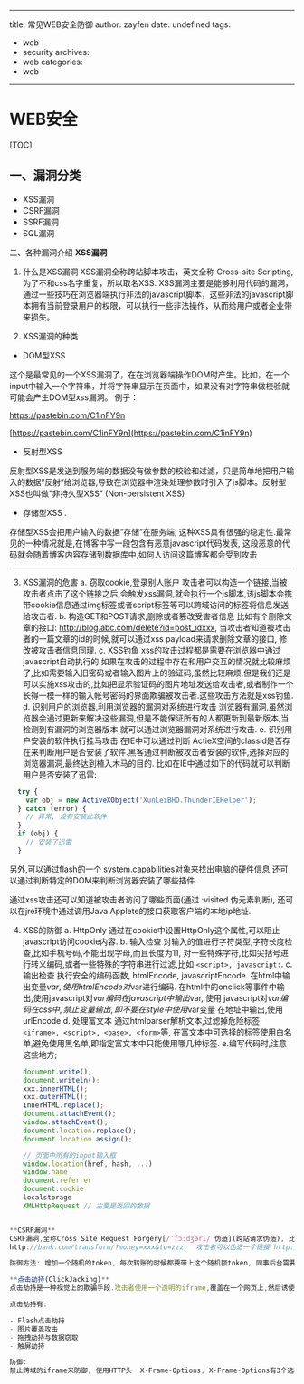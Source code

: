 ------
title: 常见WEB安全防御
author: zayfen
date: undefined
tags: 
 - web
 - security
archives: 
 - web
categories: 
 - web
------
# WEB安全
[TOC]


## 一、漏洞分类
- XSS漏洞
- CSRF漏洞
- SSRF漏洞
- SQL漏洞

二、各种漏洞介绍
**XSS漏洞**

1. 什么是XSS漏洞
  XSS漏洞全称跨站脚本攻击，英文全称 Cross-site Scripting, 为了不和css名字重复，所以取名XSS. XSS漏洞主要是能够利用代码的漏洞，通过一些技巧在浏览器端执行非法的javascript脚本，这些非法的javascript脚本拥有当前登录用户的权限，可以执行一些非法操作，从而给用户或者企业带来损失。
  
2. XSS漏洞的种类
- DOM型XSS

这个是最常见的一个XSS漏洞了，在在浏览器端操作DOM时产生。比如，在一个input中输入一个字符串，并将字符串显示在页面中，如果没有对字符串做校验就可能会产生DOM型xss漏洞。
例子：

https://pastebin.com/C1inFY9n


[https://pastebin.com/C1inFY9n](https://pastebin.com/C1inFY9n)



- 反射型XSS

反射型XSS是发送到服务端的数据没有做参数的校验和过滤，只是简单地把用户输入的数据”反射”给浏览器,导致在浏览器中渲染处理参数时引入了js脚本。反射型XSS也叫做”非持久型XSS” (Non-persistent XSS)


- 存储型XSS .

存储型XSS会把用户输入的数据”存储”在服务端, 这种XSS具有很强的稳定性.最常见的一种情况就是,在博客中写一段包含有恶意javascript代码发表, 这段恶意的代码就会随着博客内容存储到数据库中,如何人访问这篇博客都会受到攻击


----------
3. XSS漏洞的危害
  a. 窃取cookie,登录别人账户
  攻击者可以构造一个链接,当被攻击者点击了这个链接之后,会触发xss漏洞,就会执行一个js脚本,该js脚本会携带cookie信息通过img标签或者script标签等可以跨域访问的标签将信息发送给攻击者.
  b. 构造GET和POST请求,删除或者篡改受害者信息
  比如有个删除文章的接口: http://blog.abc.com/delete?id=post_idxxx, 当攻击者知道被攻击者的一篇文章的id的时候,就可以通过xss payload来请求删除文章的接口, 修改被攻击者信息同理.
  c. XSS钓鱼
  xss的攻击过程都是需要在浏览器中通过javascript自动执行的.如果在攻击的过程中存在和用户交互的情况就比较麻烦了,比如需要输入旧密码或者输入图片上的验证码,虽然比较麻烦,但是我们还是可以实施xss攻击的,比如把显示验证码的图片地址发送给攻击者,或者制作一个长得一模一样的输入帐号密码的界面欺骗被攻击者.这些攻击方法就是xss钓鱼.
  d. 识别用户的浏览器,利用浏览器的漏洞对系统进行攻击
  浏览器有漏洞,虽然浏览器会通过更新来解决这些漏洞,但是不能保证所有的人都更新到最新版本,当检测到有漏洞的浏览器版本,就可以通过浏览器漏洞对系统进行攻击.
  e. 识别用户安装的软件执行挂马攻击
  在IE中可以通过判断 ActieX空间的classid是否存在来判断用户是否安装了软件.黑客通过判断被攻击者安装的软件,选择对应的浏览器漏洞,最终达到植入木马的目的.
  比如在IE中通过如下的代码就可以判断用户是否安装了迅雷:
  ```javascript
    try {
      var obj = new ActiveXObject('XunLeiBHO.ThunderIEHelper');
    } catch (error) {
      // 异常, 没有安装此软件
    }
    if (obj) {
      // 安装了迅雷
    }
```
另外,可以通过flash的一个 system.capabilities对象来找出电脑的硬件信息,还可以通过判断特定的DOM来判断浏览器安装了哪些插件.

通过xss攻击还可以知道被攻击者访问了哪些页面(通过 :visited 伪元素判断), 还可以在jre环境中通过调用Java Applete的接口获取客户端的本地ip地址.


4. XSS的防御
  a. HttpOnly
  通过在cookie中设置HttpOnly这个属性,可以阻止javascript访问cookie内容.
  b. 输入检查
  对输入的值进行字符类型,字符长度检查,比如手机号码,不能出现字母,而且长度为11, 对一些特殊字符,比如尖括号进行转义编码,或者一些特殊的字符串进行过滤,比如 `<script>, javascript:`.
  c. 输出检查
  执行安全的编码函数, htmlEncode, javascriptEncode.
  在html中输出变量$var,使用 htmlEncode对$var进行编码.
  在html中的onclick等事件中输出,使用javascript对$var编码
  在javascript中输出$var, 使用 javascript对$var编码
  在css中,禁止变量输出,即不要在style中使用$var变量
  在地址中输出,使用urlEncode
  d. 处理富文本
  通过htmlparser解析文本,过滤掉危险标签 `<iframe>, <script>, <base>, <form>`等, 在富文本中可选择的标签使用白名单,避免使用黑名单,即指定富文本中只能使用哪几种标签.
  e.编写代码时,注意这些地方;
    ```javascript
    document.write();
    document.writeln();
    xxx.innerHTML();
    xxx.outerHTML();
    innerHTML.replace();
    document.attachEvent();
    window.attachEvent();
    document.location.replace();
    document.location.assign();
    
    // 页面中所有的input输入框
    window.location(href, hash, ...)
    window.name
    document.referrer
    document.cookie
    localstorage
    XMLHttpRequest // 主要是返回的数据
  ```javascript
  
**CSRF漏洞**
CSRF漏洞,全称Cross Site Request Forgery[/ˈfɔːdʒəri/ 伪造](跨站请求伪造), 比如存在一个转账的接口: 
http://bank.com/transform/?money=xxx&to=zzz;  攻击者可以伪造一个链接 http://bank.com/transform/?money=1&o=lisi, 诱惑用户点击这个链接,那么用户在神不知鬼不觉之下就转移了1元钱给李四, 这个伪造的链接可以放到一个网页的img标签中, 当用户点击这个网页的时候,钱就被神不知鬼不觉的转走了. 为什么伪造的请求会请求通过呢?因为用户的浏览器成功的发送了Cookie给服务器.

防御方法: 增加一个随机的token, 每次转账的时候都要带上这个随机额token, 同事后台需要校验token的正确性,比如 http://bank.com/transform/?money=xxx&to=zzz&token=abcUx23Flzd, 这样攻击者不知道token的情况下,构造的链接就会无效.

**点击劫持(ClickJacking)**
点击劫持是一种视觉上的欺骗手段.攻击者使用一个透明的iframe,覆盖在一个网页上,然后诱使用户在网页上进行操作,通过调整iframe的位置,当用户点击一个按钮的时候,其实是点击在iframe上的一个功能按钮上.

点击劫持有:

- Flash点击劫持
- 图片覆盖攻击
- 拖拽劫持与数据窃取
- 触屏劫持

防御:
禁止跨域的iframe来防御, 使用HTTP头  X-Frame-Options, X-Frame-Options有3个选项, DENY, SAMEORIGIN, ALLOW-FROM origin

